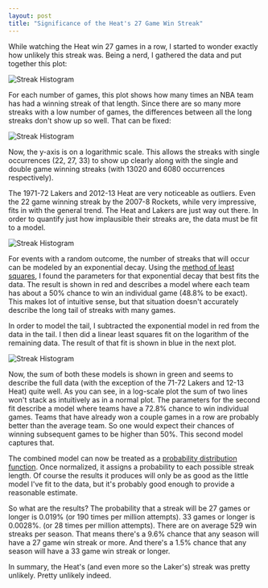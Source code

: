 ```yaml
---
layout: post
title: "Significance of the Heat's 27 Game Win Streak"
---
```


While watching the Heat win 27 games in a row, I started to wonder
exactly how unlikely this streak was. Being a nerd, I gathered the
data and put together this plot:

![Streak Histogram](http://dl.dropbox.com/u/7474408/histlin.png)

For each number of games, this plot shows how many times an NBA team
has had a winning streak of that length. Since there are so many more
streaks with a low number of games, the differences between all the
long streaks don't show up so well. That can be fixed:

![Streak Histogram](http://dl.dropbox.com/u/7474408/hist.png)

Now, the y-axis is on a logarithmic scale. This allows the streaks
with single occurrences (22, 27, 33) to show up clearly along with the
single and double game winning streaks (with 13020 and 6080 occurrences
respectively).

The 1971-72 Lakers and 2012-13 Heat are very noticeable as
outliers. Even the 22 game winning streak by the 2007-8 Rockets, while
very impressive, fits in with the general trend. The Heat and Lakers
are just way out there. In order to quantify just how implausible
their streaks are, the data must be fit to a model.

![Streak Histogram](http://dl.dropbox.com/u/7474408/hist_expfit.png)

For events with a random outcome, the number of streaks that will
occur can be modeled by an exponential decay. Using the [method of
least squares](http://en.wikipedia.org/wiki/Least_squares), I found
the parameters for that exponential decay that best fits the data. The
result is shown in red and describes a model where each team has about
a 50% chance to win an individual game (48.8% to be exact). This makes
lot of intuitive sense, but that situation doesn't accurately describe
the long tail of streaks with many games.

In order to model the tail, I subtracted the exponential model in red
from the data in the tail. I then did a linear least squares fit on
the logarithm of the remaining data. The result of that fit is shown
in blue in the next plot.

![Streak Histogram](http://dl.dropbox.com/u/7474408/hist_allfits.png)

Now, the sum of both these models is shown in green and seems to
describe the full data (with the exception of the 71-72 Lakers and
12-13 Heat) quite well. As you can see, in a log-scale plot the sum of
two lines won't stack as intuitively as in a normal plot. The
parameters for the second fit describe a model where teams have a
72.8% chance to win individual games. Teams that have already won a
couple games in a row are probably better than the average team. So
one would expect their chances of winning subsequent games to be
higher than 50%. This second model captures that.

The combined model can now be treated as a [probability distribution
function](http://en.wikipedia.org/wiki/Probability_distribution). Once
normalized, it assigns a probability to each possible streak
length. Of course the results it produces will only be as good as the
little model I've fit to the data, but it's probably good enough to
provide a reasonable estimate.

So what are the results? The probability that a streak will be 27
games or longer is 0.019% (or 190 times per million attempts). 33
games or longer is 0.0028%. (or 28 times per million attempts). There
are on average 529 win streaks per season. That means there's a 9.6%
chance that any season will have a 27 game win streak or more. And
there's a 1.5% chance that any season will have a 33 game win streak
or longer.

In summary, the Heat's (and even more so the Laker's) streak was
pretty unlikely. Pretty unlikely indeed.

